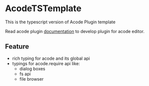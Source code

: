 # AcodeTSTemplate

This is the typescript version of Acode Plugin template 

Read acode plugin [documentation](https://docs.acode.app/) to develop plugin for acode editor.

## Feature

- rich typing for acode and its global api
- typings for acode.require api like:
    - dialog boxes
    - fs api
    - file browser
